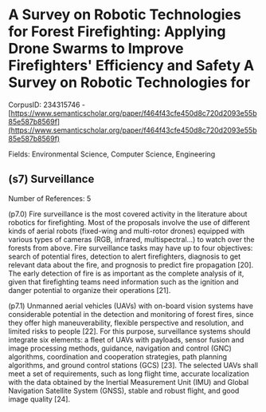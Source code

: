 # A Survey on Robotic Technologies for Forest Firefighting: Applying Drone Swarms to Improve Firefighters' Efficiency and Safety A Survey on Robotic Technologies for

CorpusID: 234315746 - [https://www.semanticscholar.org/paper/f464f43cfe450d8c720d2093e55b85e587b8569f](https://www.semanticscholar.org/paper/f464f43cfe450d8c720d2093e55b85e587b8569f)

Fields: Environmental Science, Computer Science, Engineering

## (s7) Surveillance
Number of References: 5

(p7.0) Fire surveillance is the most covered activity in the literature about robotics for firefighting. Most of the proposals involve the use of different kinds of aerial robots (fixed-wing and multi-rotor drones) equipped with various types of cameras (RGB, infrared, multispectral...) to watch over the forests from above. Fire surveillance tasks may have up to four objectives: search of potential fires, detection to alert firefighters, diagnosis to get relevant data about the fire, and prognosis to predict fire propagation [20]. The early detection of fire is as important as the complete analysis of it, given that firefighting teams need information such as the ignition and danger potential to organize their operations [21].

(p7.1) Unmanned aerial vehicles (UAVs) with on-board vision systems have considerable potential in the detection and monitoring of forest fires, since they offer high maneuverability, flexible perspective and resolution, and limited risks to people [22]. For this purpose, surveillance systems should integrate six elements: a fleet of UAVs with payloads, sensor fusion and image processing methods, guidance, navigation and control (GNC) algorithms, coordination and cooperation strategies, path planning algorithms, and ground control stations (GCS) [23]. The selected UAVs shall meet a set of requirements, such as long flight time, accurate localization with the data obtained by the Inertial Measurement Unit (IMU) and Global Navigation Satellite System (GNSS), stable and robust flight, and good image quality [24].
